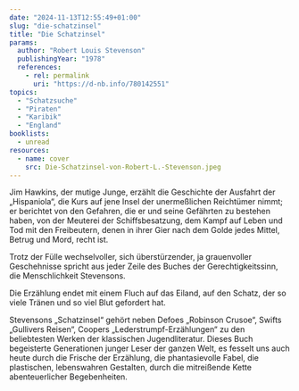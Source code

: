 ```yaml
---
date: "2024-11-13T12:55:49+01:00"
slug: "die-schatzinsel"
title: "Die Schatzinsel"
params:
  author: "Robert Louis Stevenson"
  publishingYear: "1978"
  references:
    - rel: permalink
      uri: "https://d-nb.info/780142551"
topics:
  - "Schatzsuche"
  - "Piraten"
  - "Karibik"
  - "England"
booklists:
  - unread
resources:
  - name: cover
    src: Die-Schatzinsel-von-Robert-L.-Stevenson.jpeg
---
```


Jim Hawkins, der mutige Junge, erzählt die Geschichte der Ausfahrt der 
„Hispaniola“, die Kurs auf jene Insel der unermeßlichen Reichtümer nimmt; er 
berichtet von den Gefahren, die er und seine Gefährten zu bestehen haben, von 
der Meuterei der Schiffsbesatzung, dem Kampf auf Leben und Tod mit den 
Freibeutern, denen in ihrer Gier nach dem Golde jedes Mittel, Betrug und Mord, 
recht ist.

Trotz der Fülle wechselvoller, sich überstürzender, ja grauenvoller Geschehnisse
spricht aus jeder Zeile des Buches der Gerechtigkeitssinn, die Menschlichkeit 
Stevensons.

Die Erzählung endet mit einem Fluch auf das Eiland, auf den Schatz, der so viele 
Tränen und so viel Blut gefordert hat.

Stevensons „Schatzinsel“ gehört neben Defoes „Robinson Crusoe“, Swifts 
„Gullivers Reisen“, Coopers „Lederstrumpf-Erzählungen“ zu den beliebtesten 
Werken der klassischen Jugendliteratur. Dieses Buch begeisterte Generationen 
junger Leser der ganzen Welt, es fesselt uns auch heute durch die Frische der 
Erzählung, die phantasievolle Fabel, die plastischen, lebenswahren Gestalten, 
durch die mitreißende Kette abenteuerlicher Begebenheiten.